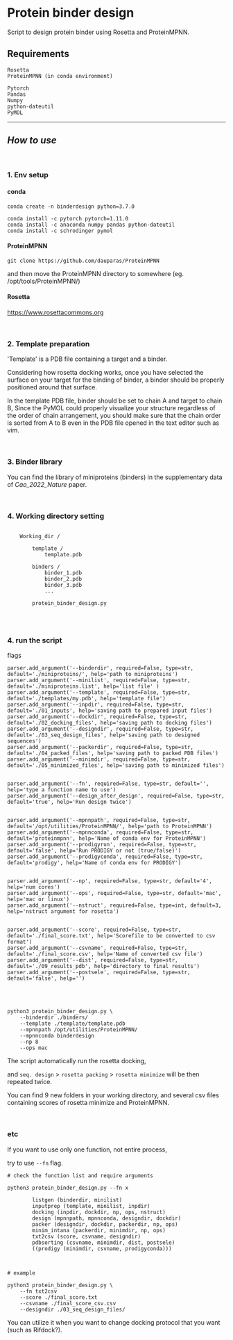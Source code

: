# Protein binder design 

Script to design protein binder using Rosetta and ProteinMPNN.

## Requirements

```
Rosetta
ProteinMPNN (in conda environment)

Pytorch
Pandas
Numpy
python-dateutil
PyMOL
```

- - -

## *How to use*

<br>


### 1. Env setup

#### conda

```
conda create -n binderdesign python=3.7.0

conda install -c pytorch pytorch=1.11.0
conda install -c anaconda numpy pandas python-dateutil
conda install -c schrodinger pymol
```

#### ProteinMPNN

```
git clone https://github.com/dauparas/ProteinMPNN
```

and then move the ProteinMPNN directory to somewhere (eg. /opt/tools/ProteinMPNN/)


#### Rosetta

https://www.rosettacommons.org

<br>

### 2. Template preparation

'Template' is a PDB file containing a target and a binder. 

Considering how rosetta docking works, once you have selected the surface on your target for the binding of binder, a binder should be properly positioned around that surface. 

In the template PDB file, binder should be set to chain A and target to chain B, Since the PyMOL could properly visualize your structure regardless of the order of chain arrangement, you should make sure that the chain order is sorted from A to B even in the PDB file opened in the text editor such as vim.

<br>

### 3. Binder library

You can find the library of miniproteins (binders) in the supplementary data of *Cao_2022_Nature* paper.

<br>

### 4. Working directory setting

```

    Working_dir / 

        template / 
            template.pdb

        binders / 
            binder_1.pdb
            binder_2.pdb
            binder_3.pdb
            ...

        protein_binder_design.py


```

<br>

### 4. run the script

flags

```
parser.add_argument('--binderdir', required=False, type=str, default='./miniproteins/', help='path to miniproteins')
parser.add_argument('--minilist', required=False, type=str, default='./miniproteins.list', help='list file' )
parser.add_argument('--template', required=False, type=str, default='./templates/my.pdb', help='template file')
parser.add_argument('--inpdir', required=False, type=str, default='./01_inputs', help='saving path to prepared input files')
parser.add_argument('--dockdir', required=False, type=str, default='./02_docking_files', help='saving path to docking files')
parser.add_argument('--designdir', required=False, type=str, default='./03_seq_design_files', help='saving path to designed sequences')
parser.add_argument('--packerdir', required=False, type=str, default='./04_packed_files', help='saving path to packed PDB files')
parser.add_argument('--minimdir', required=False, type=str, default='./05_minimized_files', help='saving path to minimized files')


parser.add_argument('--fn', required=False, type=str, default='', help='type a function name to use')
parser.add_argument('--design_after_design', required=False, type=str, default='true', help='Run design twice')


parser.add_argument('--mpnnpath', required=False, type=str, default='/opt/utilities/ProteinMPNN/', help='path to ProteinMPNN')
parser.add_argument('--mpnnconda', required=False, type=str, default='proteinmpnn', help='Name of conda env for ProteinMPNN')
parser.add_argument('--prodigyrun', required=False, type=str, default='false', help='Run PRODIGY or not (true/false)')
parser.add_argument('--prodigyconda', required=False, type=str, default='prodigy', help='Name of conda env for PRODIGY')


parser.add_argument('--np', required=False, type=str, default='4', help='num cores')
parser.add_argument('--ops', required=False, type=str, default='mac', help='mac or linux')
parser.add_argument('--nstruct', required=False, type=int, default=3, help='nstruct argument for rosetta')


parser.add_argument('--score', required=False, type=str, default='./final_score.txt', help='Scorefile to be converted to csv format')
parser.add_argument('--csvname', required=False, type=str, default='./final_score.csv', help='Name of converted csv file')
parser.add_argument('--dist', required=False, type=str, default='./09_results_pdb', help='directory to final results')
parser.add_argument('--postsele', required=False, type=str, default='false', help='')
```

<br>
<br>

```
python3 protein_binder_design.py \
    --binderdir ./binders/
    --template ./template/template.pdb
    --mpnnpath /opt/utilities/ProteinMPNN/
    --mpnnconda binderdesign
    --np 8
    --ops mac
```

The script automatically run the rosetta docking,

and `seq. design` > `rosetta packing` > `rosetta minimize` will be then repeated twice.

You can find 9 new folders in your working directory, and several csv files containing scores of rosetta minimize and ProteinMPNN.


<br>

### etc

If you want to use only one function, not entire process,

try to use `--fn` flag.

```
# check the function list and require arguments

python3 protein_binder_design.py --fn x

        listgen (binderdir, minilist)
        inputprep (template, minilist, inpdir)
        docking (inpdir, dockdir, np, ops, nstruct)
        design (mpnnpath, mpnnconda, designdir, dockdir)
        packer (designdir, dockdir, packerdir, np, ops)
        minim_intana (packerdir, minimdir, np, ops)
        txt2csv (score, csvname, designdir)
        pdbsorting (csvname, minimdir, dist, postsele)
        ((prodigy (minimdir, csvname, prodigyconda)))



# example

python3 protein_binder_design.py \
    --fn txt2csv 
    --score ./final_score.txt 
    --csvname ./final_score_csv.csv 
    --designdir ./03_seq_design_files/
```


You can utilize it when you want to change docking protocol that you want (such as Rifdock?).





